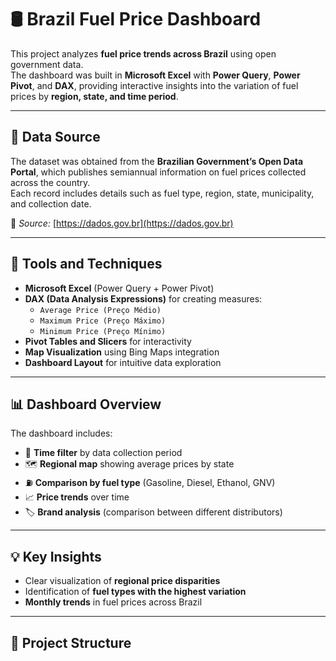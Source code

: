 # 🛢️ Brazil Fuel Price Dashboard

This project analyzes **fuel price trends across Brazil** using open government data.  
The dashboard was built in **Microsoft Excel** with **Power Query**, **Power Pivot**, and **DAX**, providing interactive insights into the variation of fuel prices by **region, state, and time period**.

---

## 📂 Data Source
The dataset was obtained from the **Brazilian Government’s Open Data Portal**, which publishes semiannual information on fuel prices collected across the country.  
Each record includes details such as fuel type, region, state, municipality, and collection date.

📎 *Source:* [https://dados.gov.br](https://dados.gov.br)

---

## 🧠 Tools and Techniques
- **Microsoft Excel** (Power Query + Power Pivot)
- **DAX (Data Analysis Expressions)** for creating measures:
  - `Average Price (Preço Médio)`
  - `Maximum Price (Preço Máximo)`
  - `Minimum Price (Preço Mínimo)`
- **Pivot Tables and Slicers** for interactivity
- **Map Visualization** using Bing Maps integration
- **Dashboard Layout** for intuitive data exploration

---

## 📊 Dashboard Overview
The dashboard includes:

- 📅 **Time filter** by data collection period  
- 🗺️ **Regional map** showing average prices by state  
- ⛽ **Comparison by fuel type** (Gasoline, Diesel, Ethanol, GNV)  
- 📈 **Price trends** over time  
- 🏷️ **Brand analysis** (comparison between different distributors)

---

## 💡 Key Insights
- Clear visualization of **regional price disparities**  
- Identification of **fuel types with the highest variation**  
- **Monthly trends** in fuel prices across Brazil  

---

## 🧩 Project Structure
